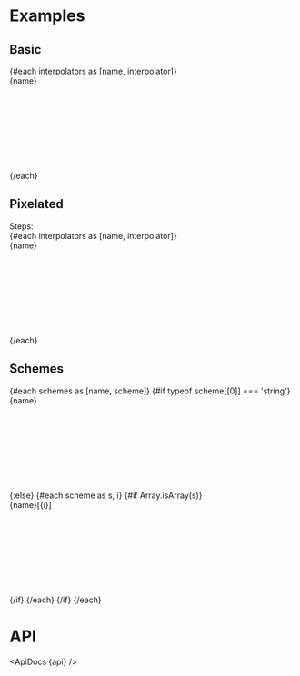 <script lang="ts">
	import { ApiDocs } from 'svelte-ux';

	import { interpolateRgb, interpolateLab, interpolateHclLong } from 'd3-interpolate';
	import * as d3chromatic from 'd3-scale-chromatic';
	import { scaleQuantize } from 'd3-scale';
	import { range } from 'd3-array';

	import { Button, NumberStepper, TextField } from 'svelte-ux';
	import { mdiMinus, mdiPlus } from '@mdi/js';

	import api from '$lib/components/ColorRamp.svelte?raw&sveld';

	import Chart, { Svg } from '$lib/components/Chart.svelte';
	import ColorRamp from '$lib/components/ColorRamp.svelte';

	import Preview from '$lib/docs/Preview.svelte';

	let width = '100%';
	let height = 20;
	let steps = 5;

	const interpolators = Object.entries(d3chromatic)
		.filter(([key, value]) => key.startsWith('interpolate'));
	interpolators.push([`interpolateRgb('red', 'blue')`, interpolateRgb('red', 'blue')])
	interpolators.push([`interpolateLab('red', 'blue')`, interpolateLab('red', 'blue')])
	interpolators.push([`interpolateHclLong('red', 'blue')`, interpolateHclLong('red', 'blue')])
	

	const schemes = Object.entries(d3chromatic)
		.filter(([key, value]) => key.startsWith('scheme'));
</script>

<h1>Examples</h1>

<h2>Basic</h2>

<Preview>
	<div class="grid gap-4">
		{#each interpolators as [name, interpolator]}
			<div>
				<div class="text-sm">{name}</div>
				<svg {width} {height}>
					<ColorRamp {interpolator} {width} {height} />
				</svg>
			</div>
		{/each}
	</div>
</Preview>

<h2>Pixelated</h2>

<div class="inline-flex gap-3 items-center mb-1 ml-4">
	<span class="text-sm text-black/50">Steps:</span>
	<NumberStepper bind:value={steps} />
</div>

<Preview>
	<div class="grid gap-4">
		{#each interpolators as [name, interpolator]}
			<div>
				<div class="text-sm">{name}</div>
				<svg {width} {height}>
					<ColorRamp {interpolator} {width} {height} {steps} style="image-rendering: pixelated" />
				</svg>
			</div>
		{/each}
	</div>
</Preview>

<h2>Schemes</h2>

<Preview>
	<div class="grid gap-4">
		{#each schemes as [name, scheme]}
			{#if typeof scheme[[0]] === 'string'}
				<div>
					<div class="text-sm">{name}</div>
					<svg {width} {height}>
						<ColorRamp interpolator={scaleQuantize([0,1], scheme)} {width} {height} style="image-rendering: pixelated" />
					</svg>
				</div>
			{:else}
				{#each scheme as s, i}
					{#if Array.isArray(s)}
						<div>
							<div class="text-sm">{name}[{i}]</div>
							<svg {width} {height}>
								<ColorRamp interpolator={scaleQuantize([0,1], s)} {width} {height} style="image-rendering: pixelated" />
							</svg>
						</div>
					{/if}
				{/each}
			{/if}
		{/each}
	</div>
</Preview>

<h1>API</h1>

<ApiDocs {api} />
